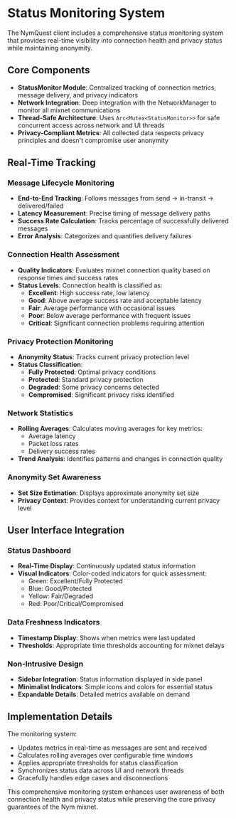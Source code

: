 # Status Monitoring System

The NymQuest client includes a comprehensive status monitoring system that provides real-time visibility into connection health and privacy status while maintaining anonymity.

## Core Components

- **StatusMonitor Module**: Centralized tracking of connection metrics, message delivery, and privacy indicators
- **Network Integration**: Deep integration with the NetworkManager to monitor all mixnet communications
- **Thread-Safe Architecture**: Uses `Arc<Mutex<StatusMonitor>>` for safe concurrent access across network and UI threads
- **Privacy-Compliant Metrics**: All collected data respects privacy principles and doesn't compromise user anonymity

## Real-Time Tracking

### Message Lifecycle Monitoring
- **End-to-End Tracking**: Follows messages from send → in-transit → delivered/failed
- **Latency Measurement**: Precise timing of message delivery paths
- **Success Rate Calculation**: Tracks percentage of successfully delivered messages
- **Error Analysis**: Categorizes and quantifies delivery failures

### Connection Health Assessment
- **Quality Indicators**: Evaluates mixnet connection quality based on response times and success rates
- **Status Levels**: Connection health is classified as:
  - **Excellent**: High success rate, low latency
  - **Good**: Above average success rate and acceptable latency
  - **Fair**: Average performance with occasional issues
  - **Poor**: Below average performance with frequent issues
  - **Critical**: Significant connection problems requiring attention

### Privacy Protection Monitoring
- **Anonymity Status**: Tracks current privacy protection level
- **Status Classification**:
  - **Fully Protected**: Optimal privacy conditions
  - **Protected**: Standard privacy protection
  - **Degraded**: Some privacy concerns detected
  - **Compromised**: Significant privacy risks identified

### Network Statistics
- **Rolling Averages**: Calculates moving averages for key metrics:
  - Average latency
  - Packet loss rates
  - Delivery success rates
- **Trend Analysis**: Identifies patterns and changes in connection quality

### Anonymity Set Awareness
- **Set Size Estimation**: Displays approximate anonymity set size
- **Privacy Context**: Provides context for understanding current privacy level

## User Interface Integration

### Status Dashboard
- **Real-Time Display**: Continuously updated status information
- **Visual Indicators**: Color-coded indicators for quick assessment:
  - Green: Excellent/Fully Protected
  - Blue: Good/Protected
  - Yellow: Fair/Degraded
  - Red: Poor/Critical/Compromised

### Data Freshness Indicators
- **Timestamp Display**: Shows when metrics were last updated
- **Thresholds**: Appropriate time thresholds accounting for mixnet delays

### Non-Intrusive Design
- **Sidebar Integration**: Status information displayed in side panel
- **Minimalist Indicators**: Simple icons and colors for essential status
- **Expandable Details**: Detailed metrics available on demand

## Implementation Details

The monitoring system:
- Updates metrics in real-time as messages are sent and received
- Calculates rolling averages over configurable time windows
- Applies appropriate thresholds for status classification
- Synchronizes status data across UI and network threads
- Gracefully handles edge cases and disconnections

This comprehensive monitoring system enhances user awareness of both connection health and privacy status while preserving the core privacy guarantees of the Nym mixnet.
